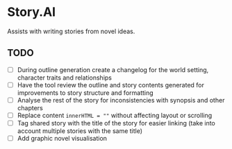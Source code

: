 # Story.AI

Assists with writing stories from novel ideas.

## TODO

- [ ] During outline generation create a changelog for the world setting, character traits and relationships
- [ ] Have the tool review the outline and story contents generated for improvements to story structure and formatting
- [ ] Analyse the rest of the story for inconsistencies with synopsis and other chapters
- [ ] Replace content `innerHTML = ""` without affecting layout or scrolling
- [ ] Tag shared story with the title of the story for easier linking (take into account multiple stories with the same title)
- [ ] Add graphic novel visualisation
